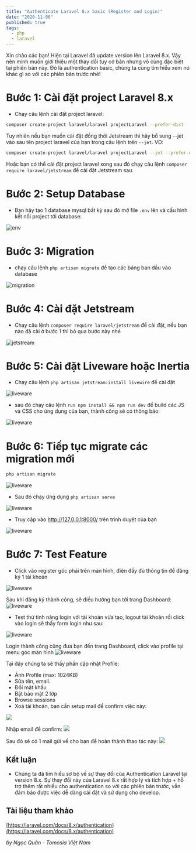 ```yaml
---
title: "Authenticate Laravel 8.x basic (Register and Login)"
date: "2020-11-06"
published: true
tags:
  - php
  - laravel
---
```

Xin chào các bạn! Hiện tại Laravel đã update version lên Laravel 8.x. Vậy nên mình muốn giới thiệu một thay đổi tuy cơ bản nhưng vô cùng đặc biệt tại phiên bản này. Đó là authentication basic, chúng ta cùng tìm hiểu xem nó khác gì so với các phiên bản trước nhé!

# Bước 1: Cài đặt project Laravel 8.x
- Chạy câu lệnh cài đặt project laravel:
```bash
composer create-project laravel/laravel projectLaravel --prefer-dist
```
Tuy nhiên nếu bạn muốn cài đặt đồng thời Jetstream thì hãy bổ sung --jet vào sau tên project laravel của bạn trong câu lệnh trên `--jet`. VD: 
```bash
composer create-project laravel/laravel projectLaravel --jet --prefer-dist
```
Hoặc bạn có thể cài đặt project laravel xong sau đó chạy câu lệnh `composer require laravel/jetstream` để cài đặt Jetstream sau.
# Bước 2: Setup Database
- Bạn hãy tạo 1 database mysql bất kỳ sau đó mở file `.env` lên và cấu hình kết nối project tới database:
<img src="/env.png" alt="env">

# Buớc 3: Migration
- chạy câu lệnh `php artisan migrate` để tạo các bảng ban đầu vào database
<img src="/migration.png" alt="migration">

# Bước 4: Cài đặt Jetstream
- Chạy câu lệnh `composer require laravel/jetstream` để cài đặt, nếu bạn nào đã cài ở bước 1 thì bỏ qua bước này nhé
<img src="/jetstream.png" alt="jetstream">

# Bước 5: Cài đặt Liveware hoặc Inertia
- Chạy câu lệnh `php artisan jetstream:install livewire` để cài đặt
<img src="/liveware.png" alt="liveware">

- sau đó chạy câu lệnh `run npm install && npm run dev` để build các JS và CSS cho ứng dụng của bạn, thành công sẽ có thông báo:
<img src="/npm-success.png" alt="liveware">

# Bước 6: Tiếp tục migrate các migration mới

```bash
php artisan migrate
```
<img src="/migration-2.png" alt="liveware">

- Sau đó chạy ứng dụng `php artisan serve` 
<img src="/serve.png" alt="liveware">

- Truy cập vào http://127.0.0.1:8000/ trên trình duyệt của bạn
<img src="/laravel.png" alt="liveware">

# Bước 7: Test Feature

- Click vào register góc phải trên màn hình, điên đầy đủ thông tin để đăng ký 1 tài khoản
<img src="/register.png" alt="liveware">

Sau khi đăng ký thành công, sẽ điều hướng bạn tới trang Dashboard:
<img src="/dashboard.png" alt="liveware">

- Test thử tính năng login với tài khoản vừa tạo, logout tài khoản rồi click vào login sẽ thấy form login như sau:
<img src="/login.png" alt="liveware">

Login thành công cũng đưa bạn đến trang Dashboard, click vào profile tại menu góc màn hình
<img src="/login.png" alt="liveware">

Tại đây chúng ta sẽ thấy phần cập nhật Profile:
  + Ảnh Profile (max: 1024KB)
  + Sửa tên, email.
  + Đổi mật khẩu
  + Bật bảo mật 2 lớp
  + Browse sessions
  + Xoá tài khoản, bạn cần setup mail để confirm việc này:

  <img src="/mail.png"> 

  Nhập email để confirm:
  <img src="/input-mail.png"> 

  Sau đó sẽ có 1 mail gửi về cho bạn để hoàn thành thao tác này:
  <img src="/confirm-mail.png"> 

## Kết luận
- Chúng ta đã tim hiểu sơ bộ về sự thay đổi của Authentication Laravel tại version 8.x. Sự thay đổi này của Laravel 8.x rất hợp lý và tích hợp + hỗ trợ thêm rất nhiều cho authentication so với các phiên bản trước, vẫn đảm bảo được việc dễ dàng cài đặt và sử dụng cho develop.

## Tài liệu tham khảo
[https://laravel.com/docs/8.x/authentication](https://laravel.com/docs/8.x/authentication)

*by Ngọc Quân - Tomosia Việt Nam*
